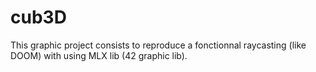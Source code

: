 # cub3D

This graphic project consists to reproduce a fonctionnal raycasting (like DOOM) with using MLX lib (42 graphic lib).
